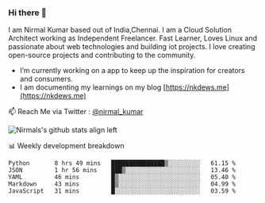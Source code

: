 ### Hi there 👋

 I am Nirmal Kumar based out of India,Chennai. I am a Cloud Solution Architect working as Independent Freelancer. Fast Learner, Loves Linux and passionate about web technologies and building iot projects. I love creating open-source projects and contributing to the community.

- I’m currently working on a app to keep up the inspiration for creators and consumers.
- I am documenting my learnings on my blog [https://nkdews.me](https://nkdews.me)

📫 Reach Me via  Twitter : [@nirmal_kumar](https://twitter.com/nirmal_kumar)

![Nirmals's github stats align left](https://github-readme-stats.vercel.app/api?username=nk-gears&show_icons=true)


📊 Weekly development breakdown

<!--START_SECTION:waka-->
```text
Python       8 hrs 49 mins   ███████████████▒░░░░░░░░░   61.15 % 
JSON         1 hr 56 mins    ███▒░░░░░░░░░░░░░░░░░░░░░   13.46 % 
YAML         46 mins         █▒░░░░░░░░░░░░░░░░░░░░░░░   05.40 % 
Markdown     43 mins         █▒░░░░░░░░░░░░░░░░░░░░░░░   04.99 % 
JavaScript   31 mins         █░░░░░░░░░░░░░░░░░░░░░░░░   03.59 % 
```
<!--END_SECTION:waka-->


